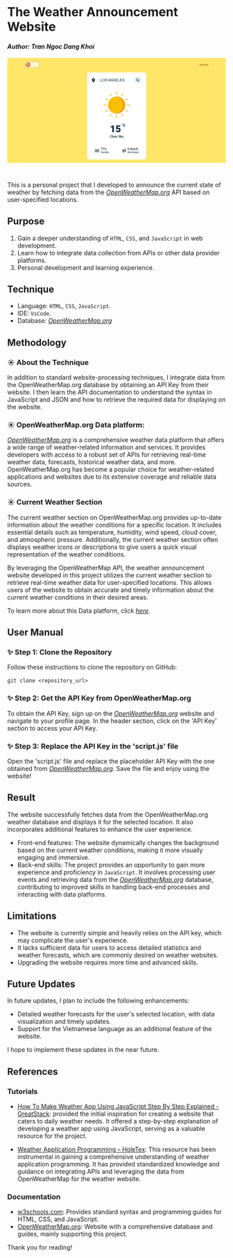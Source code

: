 # The Weather Announcement Website

#### _Author: Tran Ngoc Dang Khoi_

![](res/overview/sunny-overview.png)
#

This is a personal project that I developed to announce the current state of weather by fetching data from the _[OpenWeatherMap.org](https://openweathermap.org/)_ API based on user-specified locations.

## Purpose

1. Gain a deeper understanding of `HTML`, `CSS`, and `JavaScript` in web development.
2. Learn how to integrate data collection from APIs or other data provider platforms.
3. Personal development and learning experience.

## Technique

- Language: `HTML`, `CSS`, `JavaScript`.
- IDE: `VsCode`.
- Database: _[OpenWeatherMap.org](https://openweathermap.org/)_
## Methodology

### ☀️ About the Technique

In addition to standard website-processing techniques, I integrate data from the OpenWeatherMap.org database by obtaining an API Key from their website. I then learn the API documentation to understand the syntax in JavaScript and JSON and how to retrieve the required data for displaying on the website.

### ☀️ OpenWeatherMap.org Data platform:

_[OpenWeatherMap.org](https://openweathermap.org/)_ is a comprehensive weather data platform that offers a wide range of weather-related information and services. It provides developers with access to a robust set of APIs for retrieving real-time weather data, forecasts, historical weather data, and more. OpenWeatherMap.org has become a popular choice for weather-related applications and websites due to its extensive coverage and reliable data sources.

### ☀️ Current Weather Section

The current weather section on OpenWeatherMap.org provides up-to-date information about the weather conditions for a specific location. It includes essential details such as temperature, humidity, wind speed, cloud cover, and atmospheric pressure. Additionally, the current weather section often displays weather icons or descriptions to give users a quick visual representation of the weather conditions.

By leveraging the OpenWeatherMap API, the weather announcement website developed in this project utilizes the current weather section to retrieve real-time weather data for user-specified locations. This allows users of the website to obtain accurate and timely information about the current weather conditions in their desired areas.

To learn more about this Data platform, click _[here](https://openweathermap.org/guide)_.
## User Manual

### ✨ Step 1: Clone the Repository

Follow these instructions to clone the repository on GitHub:

```
git clone <repository_url>
```

### ✨ Step 2: Get the API Key from OpenWeatherMap.org

To obtain the API Key, sign up on the  _[OpenWeatherMap.org](https://openweathermap.org/)_ website and navigate to your profile page. In the header section, click on the 'API Key' section to access your API Key.

### ✨ Step 3: Replace the API Key in the 'script.js' file

Open the 'script.js' file and replace the placeholder API Key with the one obtained from  _[OpenWeatherMap.org](https://openweathermap.org/)_. Save the file and enjoy using the website!

## Result

The website successfully fetches data from the OpenWeatherMap.org weather database and displays it for the selected location. It also incorporates additional features to enhance the user experience.

- Front-end features: The website dynamically changes the background based on the current weather conditions, making it more visually engaging and immersive.
- Back-end skills: The project provides an opportunity to gain more experience and proficiency in `JavaScript`. It involves processing user events and retrieving data from the  _[OpenWeatherMap.org](https://openweathermap.org/)_ database, contributing to improved skills in handling back-end processes and interacting with data platforms.

## Limitations

- The website is currently simple and heavily relies on the API key, which may complicate the user's experience.
- It lacks sufficient data for users to access detailed statistics and weather forecasts, which are commonly desired on weather websites.
- Upgrading the website requires more time and advanced skills.

## Future Updates

In future updates, I plan to include the following enhancements:

- Detailed weather forecasts for the user's selected location, with data visualization and timely updates.
- Support for the Vietnamese language as an additional feature of the website.

I hope to implement these updates in the near future.

## References

### Tutorials

- [How To Make Weather App Using JavaScript Step By Step Explained - GreatStack](https://www.greatstack.io/how-to-make-weather-app-using-javascript/): provided the initial inspiration for creating a website that caters to daily weather needs. It offered a step-by-step explanation of developing a weather app using JavaScript, serving as a valuable resource for the project.

- [Weather Application Programming – HoleTex](https://holetex.com/weather-application-programming/): This resource has been instrumental in gaining a comprehensive understanding of weather application programming. It has provided standardized knowledge and guidance on integrating APIs and leveraging the data from OpenWeatherMap for the weather website.

### Documentation

- [w3schools.com](https://www.w3schools.com/): Provides standard syntax and programming guides for HTML, CSS, and JavaScript.
- [OpenWeatherMap.org](https://openweathermap.org/): Website with a comprehensive database and guides, mainly supporting this project.

Thank you for reading!
